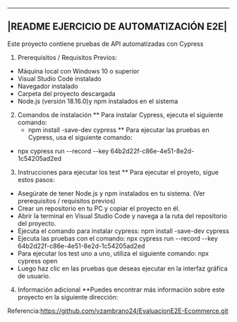 ---------------------------------------------------------------
|README EJERCICIO DE AUTOMATIZACIÓN E2E|
---------------------------------------------------------------
Este proyecto contiene pruebas de API automatizadas con Cypress

1. Prerequisitos / Requisitos Previos:
  * Máquina local con Windows 10 o superior
  * Visual Studio Code instalado
  * Navegador instalado
  * Carpeta del proyecto descargada
  * Node.js (versión 18.16.0)y npm instalados en el sistema

2. Comandos de instalación
** Para instalar Cypress, ejecuta el siguiente comando:
	- npm install -save-dev cypress
** Para ejecutar las pruebas en Cypress, usa el siguiente comando: 
  - npx cypress run --record --key 64b2d22f-c86e-4e51-8e2d-1c54205ad2ed

3. Instrucciones para ejecutar los test
** Para ejecutar el proyeto, sigue estos pasos: 
  - Asegúrate de tener Node.js y npm instalados en tu sistema. (Ver prerequisitos / requisitos previos) 
  - Crear un repositorio en tu PC y copiar el proyecto en él.
  - Abrir la terminal en Visual Studio Code y navega a la ruta del repositorio del proyecto.
  - Ejecuta el comando para instalar cypress: npm install -save-dev cypress
  - Ejecuta las pruebas con el comando: npx cypress run --record --key 64b2d22f-c86e-4e51-8e2d-1c54205ad2ed
  - Para ejecutar los test uno a uno, utiliza el siguiente comando: npx cypress open
  - Luego haz clic en las pruebas que deseas ejecutar en la interfaz gráfica de usuario.

4. Información adicional
**Puedes encontrar más información sobre este proyecto en la siguiente dirección: 

Referencia:https://github.com/vzambrano24/EvaluacionE2E-Ecommerce.git
